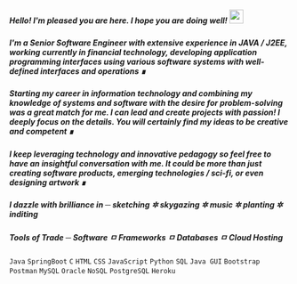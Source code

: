 ##### <i> Hello! I'm pleased you are here. I hope you are doing well! </i> <image src="https://github.com/swesh-lab/swesh-lab/assets/69667080/9c6faffc-aba0-409b-a235-cbb6170e6d90" width=25px height=25px>

##### <i> </n> I'm a Senior Software Engineer with extensive experience in JAVA / J2EE, working currently in financial technology, developing application programming interfaces using various software systems with well-defined interfaces and operations ∎
##### Starting my career in information technology and combining my knowledge of systems and software with the desire for problem-solving was a great match for me. I can lead and create projects with passion! I deeply focus on the details. You will certainly find my ideas to be creative and competent ∎

##### I keep leveraging technology and innovative pedagogy so feel free to have an insightful conversation with me. It could be more than just creating software products, emerging technologies / sci-fi, or even designing artwork ∎

##### I dazzle with brilliance in ─ sketching ✲ skygazing ✲ music ✲ planting ✲ inditing  </i>

##### Tools of Trade ─ <i> Software  ㅁ  Frameworks  ㅁ  Databases  ㅁ  Cloud Hosting </i>

`Java` `SpringBoot` `C` `HTML` `CSS` `JavaScript` `Python` `SQL` `Java GUI`
`Bootstrap` `Postman` `MySQL` `Oracle` `NoSQL` `PostgreSQL` `Heroku`
